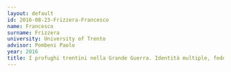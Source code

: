 ```yaml
---
layout: default 
id: 2016-08-23-Frizzera-Francesco
name: Francesco
surname: Frizzera
university: University of Trento
advisor: Pombeni Paolo
year: 2016
title: I profughi trentini nella Grande Guerra. Identità multiple, fedeltà percepita, welfare statale
---
```

